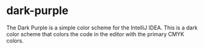 # dark-purple
The Dark Purple is a simple color scheme for the IntelliJ IDEA. This is a dark color scheme that colors the code in the editor with the primary CMYK colors.
